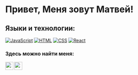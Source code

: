 # Привет, Меня зовут Матвей!

## Языки и технологии:
[![JavaScript](https://shields.io/badge/-JavaScript-FFFFFF?logo=javascript&style=for-the-badge&logoColor=222)](https://learn.javascript.ru/)
[![HTML](https://shields.io/badge/-HTML5-0011FF?logo=html5&style=for-the-badge&logoColor=fff)](https://html5book.ru/html-html5/)
[![CSS](https://shields.io/badge/-CSS3-FF0000?logo=css3&style=for-the-badge&logoColor=fff)](https://html5book.ru/osnovy-css/)
[![React](https://shields.io/badge/-React-0073FF?logo=react&style=for-the-badge)](https://reactjs.org/)

### Здесь можно найти меня:
<a href='https://t.me/fedotov3'>
<img align='left' width='25px' src='https://upload.wikimedia.org/wikipedia/commons/thumb/5/5c/Telegram_Messenger.png/768px-Telegram_Messenger.png'>
</a>
<a href='https://vk.com/1fedotov'>
<img width='25px' src='https://img.icons8.com/?size=100&id=13977&format=png&color=000000'>